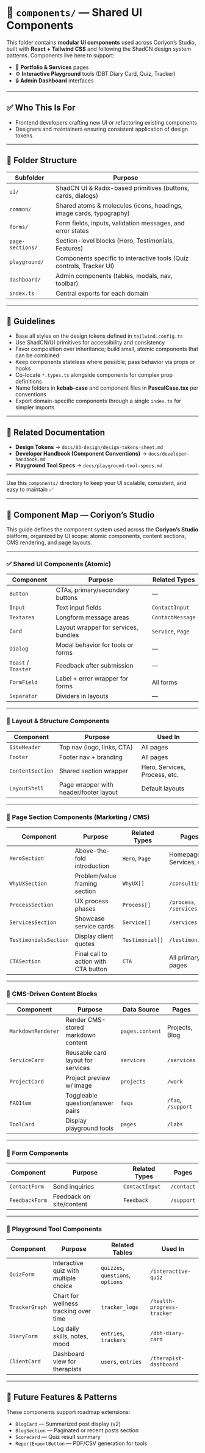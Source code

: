 # 🧱 `components/` — Shared UI Components

This folder contains **modular UI components** used across Coriyon’s Studio, built with **React + Tailwind CSS** and following the ShadCN design system patterns. Components live here to support:

* 🎨 **Portfolio & Services** pages
* ⚙️ **Interactive Playground** tools (DBT Diary Card, Quiz, Tracker)
* 🔒 **Admin Dashboard** interfaces

---

## ✅ Who This Is For

* Frontend developers crafting new UI or refactoring existing components
* Designers and maintainers ensuring consistent application of design tokens

---

## 📂 Folder Structure

| Subfolder        | Purpose                                                              |
| ---------------- | -------------------------------------------------------------------- |
| `ui/`            | ShadCN UI & Radix-based primitives (buttons, cards, dialogs)         |
| `common/`        | Shared atoms & molecules (icons, headings, image cards, typography)  |
| `forms/`         | Form fields, inputs, validation messages, and error states           |
| `page-sections/` | Section-level blocks (Hero, Testimonials, Features)                  |
| `playground/`    | Components specific to interactive tools (Quiz controls, Tracker UI) |
| `dashboard/`     | Admin components (tables, modals, nav, toolbar)                      |
| `index.ts`       | Central exports for each domain                                      |

---

## 🧭 Guidelines

* Base all styles on the design tokens defined in `tailwind.config.ts`
* Use ShadCN/UI primitives for accessibility and consistency
* Favor composition over inheritance; build small, atomic components that can be combined
* Keep components stateless where possible; pass behavior via props or hooks
* Co-locate `*.types.ts` alongside components for complex prop definitions
* Name folders in **kebab-case** and component files in **PascalCase.tsx** per conventions
* Export domain-specific components through a single `index.ts` for simpler imports

---

## 📌 Related Documentation

* **Design Tokens** → `docs/03-design/design-tokens-sheet.md`
* **Developer Handbook (Component Conventions)** → `docs/developer-handbook.md`
* **Playground Tool Specs** → `docs/playground-tool-specs.md`

---

Use this `components/` directory to keep your UI scalable, consistent, and easy to maintain ✅

---

## 🧱 Component Map — Coriyon’s Studio

This guide defines the component system used across the **Coriyon’s Studio** platform, organized by UI scope: atomic components, content sections, CMS rendering, and page layouts.

---

### ✅ Shared UI Components (Atomic)

| Component           | Purpose                              | Related Types     |
| ------------------- | ------------------------------------ | ----------------- |
| `Button`            | CTAs, primary/secondary buttons      | —                 |
| `Input`             | Text input fields                    | `ContactInput`    |
| `Textarea`          | Longform message areas               | `ContactMessage`  |
| `Card`              | Layout wrapper for services, bundles | `Service`, `Page` |
| `Dialog`            | Modal behavior for tools or forms    | —                 |
| `Toast` / `Toaster` | Feedback after submission            | —                 |
| `FormField`         | Label + error wrapper for forms      | All forms         |
| `Separator`         | Dividers in layouts                  | —                 |

---

### 🧩 Layout & Structure Components

| Component        | Purpose                                | Used In                       |
| ---------------- | -------------------------------------- | ----------------------------- |
| `SiteHeader`     | Top nav (logo, links, CTA)             | All pages                     |
| `Footer`         | Footer nav + branding                  | All pages                     |
| `ContentSection` | Shared section wrapper                 | Hero, Services, Process, etc. |
| `LayoutShell`    | Page wrapper with header/footer layout | Default layouts               |

---

### 🎯 Page Section Components (Marketing / CMS)

| Component             | Purpose                              | Related Types   | Pages                    |
| --------------------- | ------------------------------------ | --------------- | ------------------------ |
| `HeroSection`         | Above-the-fold introduction          | `Hero`, `Page`  | Homepage, Services, etc. |
| `WhyUXSection`        | Problem/value framing section        | `WhyUX[]`       | `/consulting`            |
| `ProcessSection`      | UX process phases                    | `Process[]`     | `/process`, `/services`  |
| `ServicesSection`     | Showcase service cards               | `Service[]`     | `/services`              |
| `TestimonialsSection` | Display client quotes                | `Testimonial[]` | `/testimonials`          |
| `CTASection`          | Final call to action with CTA button | `CTA`           | All primary pages        |

---

### 🧠 CMS-Driven Content Blocks

| Component          | Purpose                            | Data Source     | Pages              |
| ------------------ | ---------------------------------- | --------------- | ------------------ |
| `MarkdownRenderer` | Render CMS-stored markdown content | `pages.content` | Projects, Blog     |
| `ServiceCard`      | Reusable card layout for services  | `services`      | `/services`        |
| `ProjectCard`      | Project preview w/ image           | `projects`      | `/work`            |
| `FAQItem`          | Toggleable question/answer pairs   | `faqs`          | `/faq`, `/support` |
| `ToolCard`         | Display playground tools           | `pages`         | `/labs`            |

---

### 🧾 Form Components

| Component      | Purpose                  | Related Types  | Pages      |
| -------------- | ------------------------ | -------------- | ---------- |
| `ContactForm`  | Send inquiries           | `ContactInput` | `/contact` |
| `FeedbackForm` | Feedback on site/content | `Feedback`     | `/support` |

---

### 🧪 Playground Tool Components

| Component      | Purpose                               | Related Tables                    | Used In                    |
| -------------- | ------------------------------------- | --------------------------------- | -------------------------- |
| `QuizForm`     | Interactive quiz with multiple choice | `quizzes`, `questions`, `options` | `/interactive-quiz`        |
| `TrackerGraph` | Chart for wellness tracking over time | `tracker_logs`                    | `/health-progress-tracker` |
| `DiaryForm`    | Log daily skills, notes, mood         | `entries`, `trackers`             | `/dbt-diary-card`          |
| `ClientCard`   | Dashboard view for therapists         | `users`, `entries`                | `/therapist-dashboard`     |

---

## 📁 Future Features & Patterns

These components support roadmap extensions:

* `BlogCard` — Summarized post display (v2)
* `BlogSection` — Paginated or recent posts section
* `Scorecard` — Quiz result summary
* `ReportExportButton` — PDF/CSV generation for tools
